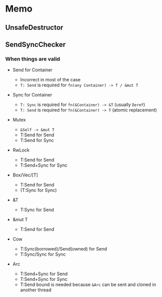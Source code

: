 # Memo

## UnsafeDestructor

## SendSyncChecker

### When things are valid

- Send for Container<T>
    * Incorrect in most of the case
    * `T: Send` is required for `fn(any Container) -> T / &mut T`
- Sync for Container<T>
    * `T: Sync` is required for `fn(&Container) -> &T` (usually `Deref`)
    * `T: Send` is required for `fn(&Container) -> T` (atomic replacement)

- Mutex<T>
    * `&Self -> &mut T`
    * T:Send for Send
    * T:Send for Sync
- RwLock<T>
    * T:Send for Send
    * T:Send+Sync for Sync
- Box<T>/Vec<T>/[T]
    * T:Send for Send
    * (T:Sync for Sync)
- &T
    * T:Sync for Send
- &mut T
    * T:Send for Send
- Cow<T>
    * T:Sync(borrowed)/Send(owned) for Send
    * T:Sync/Sync for Sync
- Arc<T>
    * T:Send+Sync for Send
    * T:Send+Sync for Sync
    * T:Send bound is needed because `&Arc` can be sent and cloned in another thread
